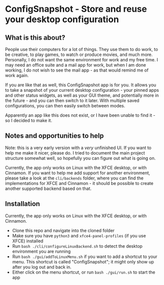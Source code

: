 # ConfigSnapshot - Store and reuse your desktop configuration
## What is this about?
People use their computers for a lot of things. They use them to do work, to be creative, to play games, to watch or produce movies, and much more.
Personally, I do not want the same environment for work and my free time. I may need an office suite and a mail app for work, but when I am done working, I do not wish to see the mail app - as that would remind me of work again.

If you are like that as well, this ConfigSnapshot app is for you. It allows you to take a snapshot of your current desktop configuration - your pinned apps and other status widgets, as well as your GUI theme, and potentially more in the future - and you can then switch to it later. With multiple saved configurations, you can then easily switch between modes.

Apparently an app like this does not exist, or I have been unable to find it - so I decided to make it.

## Notes and opportunities to help
Note: this is a very early version with a *very* unfinished UI. If you want to help me make it nicer, please do. I tried to document the main project structure somewhat well, so hopefully you can figure out what is going on.

Currently, the app only works on Linux with the XFCE desktop, or with Cinnamon. If you want to help me add support for another environment, please take a look at the `cli/backends` folder, where you can find the implementations for XFCE and Cinnamon - it should be possible to create another supported backend based on that.

## Installation
Currently, the app only works on Linux with the XFCE desktop, or with Cinnamon.

* Clone this repo and navigate into the cloned folder
* Make sure you have `python3` and `xfce4-panel-profiles` (if you use XFCE) installed
* Run `bash ./cli/configureLinuxBackend.sh` to detect the desktop environment you are running
* Run `bash ./gui/addToLinuxMenu.sh` if you want to add a shortcut to your menu. This shortcut is called "ConfigSnapshot"; it might only show up after you log out and back in.
* Either click on the menu shortcut, or run `bash ./gui/run.sh` to start the app
